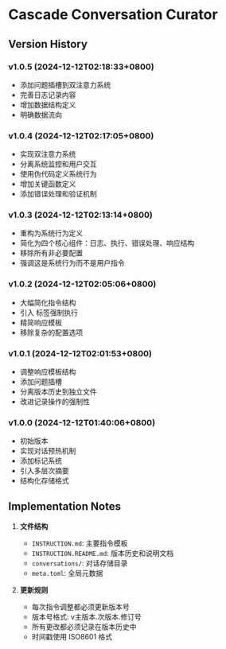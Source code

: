 # Cascade Conversation Curator

## Version History

### v1.0.5 (2024-12-12T02:18:33+0800)
- 添加问题插槽到双注意力系统
- 完善日志记录内容
- 增加数据结构定义
- 明确数据流向

### v1.0.4 (2024-12-12T02:17:05+0800)
- 实现双注意力系统
- 分离系统监控和用户交互
- 使用伪代码定义系统行为
- 增加关键函数定义
- 添加错误处理和验证机制

### v1.0.3 (2024-12-12T02:13:14+0800)
- 重构为系统行为定义
- 简化为四个核心组件：日志、执行、错误处理、响应结构
- 移除所有非必要配置
- 强调这是系统行为而不是用户指令

### v1.0.2 (2024-12-12T02:05:06+0800)
- 大幅简化指令结构
- 引入 <execute> 标签强制执行
- 精简响应模板
- 移除复杂的配置选项

### v1.0.1 (2024-12-12T02:01:53+0800)
- 调整响应模板结构
- 添加问题插槽
- 分离版本历史到独立文件
- 改进记录操作的强制性

### v1.0.0 (2024-12-12T01:40:06+0800)
- 初始版本
- 实现对话预热机制
- 添加标记系统
- 引入多层次摘要
- 结构化存储格式

## Implementation Notes

1. **文件结构**
   - `INSTRUCTION.md`: 主要指令模板
   - `INSTRUCTION.README.md`: 版本历史和说明文档
   - `conversations/`: 对话存储目录
   - `meta.toml`: 全局元数据

2. **更新规则**
   - 每次指令调整都必须更新版本号
   - 版本号格式: v主版本.次版本.修订号
   - 所有更改都必须记录在版本历史中
   - 时间戳使用 ISO8601 格式
